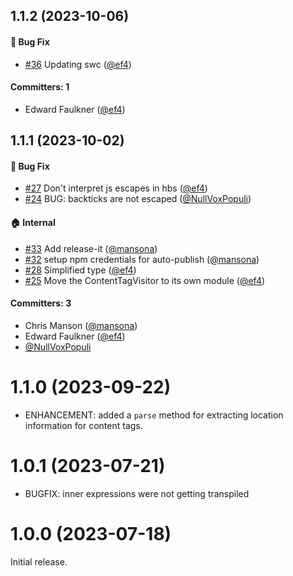 

## 1.1.2 (2023-10-06)

#### :bug: Bug Fix
* [#36](https://github.com/embroider-build/content-tag/pull/36) Updating swc ([@ef4](https://github.com/ef4))

#### Committers: 1
- Edward Faulkner ([@ef4](https://github.com/ef4))

## 1.1.1 (2023-10-02)

#### :bug: Bug Fix
* [#27](https://github.com/embroider-build/content-tag/pull/27) Don't interpret js escapes in hbs ([@ef4](https://github.com/ef4))
* [#24](https://github.com/embroider-build/content-tag/pull/24) BUG: backticks are not escaped ([@NullVoxPopuli](https://github.com/NullVoxPopuli))

#### :house: Internal
* [#33](https://github.com/embroider-build/content-tag/pull/33) Add release-it ([@mansona](https://github.com/mansona))
* [#32](https://github.com/embroider-build/content-tag/pull/32) setup npm credentials for auto-publish ([@mansona](https://github.com/mansona))
* [#28](https://github.com/embroider-build/content-tag/pull/28) Simplified type ([@ef4](https://github.com/ef4))
* [#25](https://github.com/embroider-build/content-tag/pull/25) Move the ContentTagVisitor to its own module ([@ef4](https://github.com/ef4))

#### Committers: 3
- Chris Manson ([@mansona](https://github.com/mansona))
- Edward Faulkner ([@ef4](https://github.com/ef4))
- [@NullVoxPopuli](https://github.com/NullVoxPopuli)


# 1.1.0 (2023-09-22)

 - ENHANCEMENT: added a `parse` method for extracting location information for content tags.

# 1.0.1 (2023-07-21)

 - BUGFIX: inner expressions were not getting transpiled

# 1.0.0 (2023-07-18)

Initial release.
